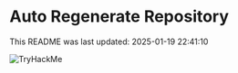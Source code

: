 # Auto Regenerate Repository

This README was last updated: 2025-01-19 22:41:10

 ![TryHackMe](https://tryhackme.com/badge/533634)